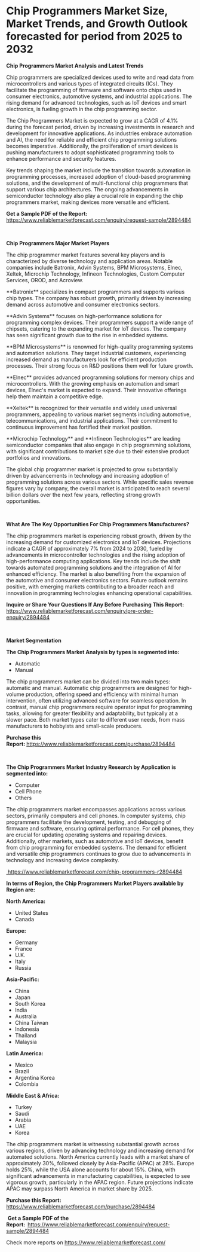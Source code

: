 <p><h1>Chip Programmers Market Size, Market Trends, and Growth Outlook forecasted for period from 2025 to 2032</h1></p><p><strong>Chip Programmers Market Analysis and Latest Trends</strong></p>
<p><p>Chip programmers are specialized devices used to write and read data from microcontrollers and various types of integrated circuits (ICs). They facilitate the programming of firmware and software onto chips used in consumer electronics, automotive systems, and industrial applications. The rising demand for advanced technologies, such as IoT devices and smart electronics, is fueling growth in the chip programming sector.</p><p>The Chip Programmers Market is expected to grow at a CAGR of 4.1% during the forecast period, driven by increasing investments in research and development for innovative applications. As industries embrace automation and AI, the need for reliable and efficient chip programming solutions becomes imperative. Additionally, the proliferation of smart devices is pushing manufacturers to adopt sophisticated programming tools to enhance performance and security features.</p><p>Key trends shaping the market include the transition towards automation in programming processes, increased adoption of cloud-based programming solutions, and the development of multi-functional chip programmers that support various chip architectures. The ongoing advancements in semiconductor technology also play a crucial role in expanding the chip programmers market, making devices more versatile and efficient.</p></p>
<p><strong>Get a Sample PDF of the Report:&nbsp;</strong> <a href="https://www.reliablemarketforecast.com/enquiry/request-sample/2894484?utm_campaign=3275&utm_medium=2&utm_source=Github&utm_content=ia&utm_term=15032025&utm_id=chip-programmers">https://www.reliablemarketforecast.com/enquiry/request-sample/2894484</a></p>
<p>&nbsp;</p>
<p><strong>Chip Programmers Major Market Players</strong></p>
<p><p>The chip programmer market features several key players and is characterized by diverse technology and application areas. Notable companies include Batronix, Advin Systems, BPM Microsystems, Elnec, Xeltek, Microchip Technology, Infineon Technologies, Custom Computer Services, OROD, and Acroview.</p><p>**Batronix** specializes in compact programmers and supports various chip types. The company has robust growth, primarily driven by increasing demand across automotive and consumer electronics sectors.</p><p>**Advin Systems** focuses on high-performance solutions for programming complex devices. Their programmers support a wide range of chipsets, catering to the expanding market for IoT devices. The company has seen significant growth due to the rise in embedded systems.</p><p>**BPM Microsystems** is renowned for high-quality programming systems and automation solutions. They target industrial customers, experiencing increased demand as manufacturers look for efficient production processes. Their strong focus on R&D positions them well for future growth.</p><p>**Elnec** provides advanced programming solutions for memory chips and microcontrollers. With the growing emphasis on automation and smart devices, Elnec's market is expected to expand. Their innovative offerings help them maintain a competitive edge.</p><p>**Xeltek** is recognized for their versatile and widely used universal programmers, appealing to various market segments including automotive, telecommunications, and industrial applications. Their commitment to continuous improvement has fortified their market position.</p><p>**Microchip Technology** and **Infineon Technologies** are leading semiconductor companies that also engage in chip programming solutions, with significant contributions to market size due to their extensive product portfolios and innovations.</p><p>The global chip programmer market is projected to grow substantially driven by advancements in technology and increasing adoption of programming solutions across various sectors. While specific sales revenue figures vary by company, the overall market is anticipated to reach several billion dollars over the next few years, reflecting strong growth opportunities.</p></p>
<p>&nbsp;</p>
<p><strong>What Are The Key Opportunities For Chip Programmers Manufacturers?</strong></p>
<p><p>The chip programmers market is experiencing robust growth, driven by the increasing demand for customized electronics and IoT devices. Projections indicate a CAGR of approximately 7% from 2024 to 2030, fueled by advancements in microcontroller technologies and the rising adoption of high-performance computing applications. Key trends include the shift towards automated programming solutions and the integration of AI for enhanced efficiency. The market is also benefiting from the expansion of the automotive and consumer electronics sectors. Future outlook remains positive, with emerging markets contributing to a broader reach and innovation in programming technologies enhancing operational capabilities.</p></p>
<p><strong>Inquire or Share Your Questions If Any Before Purchasing This Report:</strong> <a href="https://www.reliablemarketforecast.com/enquiry/pre-order-enquiry/2894484?utm_campaign=3275&utm_medium=2&utm_source=Github&utm_content=ia&utm_term=15032025&utm_id=chip-programmers">https://www.reliablemarketforecast.com/enquiry/pre-order-enquiry/2894484</a></p>
<p>&nbsp;</p>
<p><strong>Market Segmentation</strong></p>
<p><strong>The Chip Programmers Market Analysis by types is segmented into:</strong></p>
<p><ul><li>Automatic</li><li>Manual</li></ul></p>
<p><p>The chip programmers market can be divided into two main types: automatic and manual. Automatic chip programmers are designed for high-volume production, offering speed and efficiency with minimal human intervention, often utilizing advanced software for seamless operation. In contrast, manual chip programmers require operator input for programming tasks, allowing for greater flexibility and adaptability, but typically at a slower pace. Both market types cater to different user needs, from mass manufacturers to hobbyists and small-scale producers.</p></p>
<p><strong>Purchase this Report:&nbsp;</strong><a href="https://www.reliablemarketforecast.com/purchase/2894484?utm_campaign=3275&utm_medium=2&utm_source=Github&utm_content=ia&utm_term=15032025&utm_id=chip-programmers">https://www.reliablemarketforecast.com/purchase/2894484</a></p>
<p>&nbsp;</p>
<p><strong>The Chip Programmers Market Industry Research by Application is segmented into:</strong></p>
<p><ul><li>Computer</li><li>Cell Phone</li><li>Others</li></ul></p>
<p><p>The chip programmers market encompasses applications across various sectors, primarily computers and cell phones. In computer systems, chip programmers facilitate the development, testing, and debugging of firmware and software, ensuring optimal performance. For cell phones, they are crucial for updating operating systems and repairing devices. Additionally, other markets, such as automotive and IoT devices, benefit from chip programming for embedded systems. The demand for efficient and versatile chip programmers continues to grow due to advancements in technology and increasing device complexity.</p></p>
<p><a href="https://www.reliablemarketforecast.com/chip-programmers-r2894484?utm_campaign=3275&utm_medium=2&utm_source=Github&utm_content=ia&utm_term=15032025&utm_id=chip-programmers">&nbsp;https://www.reliablemarketforecast.com/chip-programmers-r2894484</a></p>
<p><strong>In terms of Region, the Chip Programmers Market Players available by Region are:</strong></p>
<p>
    <p> <strong> North America: </strong>
        <ul>
            <li>United States</li>
            <li>Canada</li>
        </ul>
        </p> 
    <p> <strong> Europe: </strong>
        <ul>
            <li>Germany</li>
            <li>France</li>
            <li>U.K.</li>
            <li>Italy</li>
            <li>Russia</li>
        </ul>
        </p> 
    <p> <strong> Asia-Pacific: </strong>
        <ul>
            <li>China</li>
            <li>Japan</li>
            <li>South Korea</li>
            <li>India</li>
            <li>Australia</li>
            <li>China Taiwan</li>
            <li>Indonesia</li>
            <li>Thailand</li>
            <li>Malaysia</li>
        </ul>
        </p> 
    <p> <strong> Latin America: </strong>
        <ul>
            <li>Mexico</li>
            <li>Brazil</li>
            <li>Argentina Korea</li>
            <li>Colombia</li>
        </ul>
        </p> 
    <p> <strong> Middle East & Africa: </strong>
        <ul>
            <li>Turkey</li>
            <li>Saudi</li>
            <li>Arabia</li>
            <li>UAE</li>
            <li>Korea</li>
        </ul>
    </p>
    </p>
<p><p>The chip programmers market is witnessing substantial growth across various regions, driven by advancing technology and increasing demand for automated solutions. North America currently leads with a market share of approximately 30%, followed closely by Asia-Pacific (APAC) at 28%. Europe holds 25%, while the USA alone accounts for about 15%. China, with significant advancements in manufacturing capabilities, is expected to see vigorous growth, particularly in the APAC region. Future projections indicate APAC may surpass North America in market share by 2025.</p></p>
<p><strong>Purchase this Report: </strong><a href="https://www.reliablemarketforecast.com/purchase/2894484?utm_campaign=3275&utm_medium=2&utm_source=Github&utm_content=ia&utm_term=15032025&utm_id=chip-programmers">https://www.reliablemarketforecast.com/purchase/2894484</a></p>
<p>&nbsp;<strong>Get a Sample PDF of the Report:&nbsp;&nbsp;</strong><a href="https://www.reliablemarketforecast.com/enquiry/request-sample/2894484?utm_campaign=3275&utm_medium=2&utm_source=Github&utm_content=ia&utm_term=15032025&utm_id=chip-programmers">https://www.reliablemarketforecast.com/enquiry/request-sample/2894484</a></p>
<p><strong></strong></p>
<p>Check more reports on <a href="https://www.reliablemarketforecast.com/?utm_campaign=3275&utm_medium=2&utm_source=Github&utm_content=ia&utm_term=15032025&utm_id=chip-programmers">https://www.reliablemarketforecast.com/</a></p>